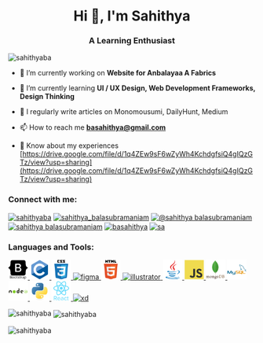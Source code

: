 <h1 align="center">Hi 👋, I'm Sahithya</h1>
<h3 align="center">A Learning Enthusiast</h3>

<p align="left"> <img src="https://komarev.com/ghpvc/?username=sahithyaba&label=Profile%20views&color=0e75b6&style=flat" alt="sahithyaba" /> </p>

- 🔭 I’m currently working on **Website for Anbalayaa A Fabrics**

- 🌱 I’m currently learning **UI / UX Design, Web Development Frameworks, Design Thinking**

- 📝 I regularly write articles on Monomousumi, DailyHunt, Medium

- 📫 How to reach me **basahithya@gmail.com**

- 📄 Know about my experiences [https://drive.google.com/file/d/1q4ZEw9sF6wZyWh4KchdgfsiQ4gIQzGTz/view?usp=sharing](https://drive.google.com/file/d/1q4ZEw9sF6wZyWh4KchdgfsiQ4gIQzGTz/view?usp=sharing)

<h3 align="left">Connect with me:</h3>
<p align="left">
<a href="https://linkedin.com/in/sahithyaba" target="blank"><img align="center" src="https://raw.githubusercontent.com/rahuldkjain/github-profile-readme-generator/master/src/images/icons/Social/linked-in-alt.svg" alt="sahithyaba" height="30" width="40" /></a>
<a href="https://instagram.com/sahithya_balasubramaniam" target="blank"><img align="center" src="https://raw.githubusercontent.com/rahuldkjain/github-profile-readme-generator/master/src/images/icons/Social/instagram.svg" alt="sahithya_balasubramaniam" height="30" width="40" /></a>
<a href="https://medium.com/@sahithya balasubramaniam" target="blank"><img align="center" src="https://raw.githubusercontent.com/rahuldkjain/github-profile-readme-generator/master/src/images/icons/Social/medium.svg" alt="@sahithya balasubramaniam" height="30" width="40" /></a>
<a href="https://www.youtube.com/c/sahithya balasubramaniam" target="blank"><img align="center" src="https://raw.githubusercontent.com/rahuldkjain/github-profile-readme-generator/master/src/images/icons/Social/youtube.svg" alt="sahithya balasubramaniam" height="30" width="40" /></a>
<a href="https://www.hackerrank.com/basahithya" target="blank"><img align="center" src="https://raw.githubusercontent.com/rahuldkjain/github-profile-readme-generator/master/src/images/icons/Social/hackerrank.svg" alt="basahithya" height="30" width="40" /></a>
<a href="https://www.leetcode.com/sa" target="blank"><img align="center" src="https://raw.githubusercontent.com/rahuldkjain/github-profile-readme-generator/master/src/images/icons/Social/leet-code.svg" alt="sa" height="30" width="40" /></a>
</p>

<h3 align="left">Languages and Tools:</h3>
<p align="left"> <a href="https://getbootstrap.com" target="_blank" rel="noreferrer"> <img src="https://raw.githubusercontent.com/devicons/devicon/master/icons/bootstrap/bootstrap-plain-wordmark.svg" alt="bootstrap" width="40" height="40"/> </a> <a href="https://www.cprogramming.com/" target="_blank" rel="noreferrer"> <img src="https://raw.githubusercontent.com/devicons/devicon/master/icons/c/c-original.svg" alt="c" width="40" height="40"/> </a> <a href="https://www.w3schools.com/css/" target="_blank" rel="noreferrer"> <img src="https://raw.githubusercontent.com/devicons/devicon/master/icons/css3/css3-original-wordmark.svg" alt="css3" width="40" height="40"/> </a> <a href="https://www.figma.com/" target="_blank" rel="noreferrer"> <img src="https://www.vectorlogo.zone/logos/figma/figma-icon.svg" alt="figma" width="40" height="40"/> </a> <a href="https://www.w3.org/html/" target="_blank" rel="noreferrer"> <img src="https://raw.githubusercontent.com/devicons/devicon/master/icons/html5/html5-original-wordmark.svg" alt="html5" width="40" height="40"/> </a> <a href="https://www.adobe.com/in/products/illustrator.html" target="_blank" rel="noreferrer"> <img src="https://www.vectorlogo.zone/logos/adobe_illustrator/adobe_illustrator-icon.svg" alt="illustrator" width="40" height="40"/> </a> <a href="https://www.java.com" target="_blank" rel="noreferrer"> <img src="https://raw.githubusercontent.com/devicons/devicon/master/icons/java/java-original.svg" alt="java" width="40" height="40"/> </a> <a href="https://developer.mozilla.org/en-US/docs/Web/JavaScript" target="_blank" rel="noreferrer"> <img src="https://raw.githubusercontent.com/devicons/devicon/master/icons/javascript/javascript-original.svg" alt="javascript" width="40" height="40"/> </a> <a href="https://www.mongodb.com/" target="_blank" rel="noreferrer"> <img src="https://raw.githubusercontent.com/devicons/devicon/master/icons/mongodb/mongodb-original-wordmark.svg" alt="mongodb" width="40" height="40"/> </a> <a href="https://www.mysql.com/" target="_blank" rel="noreferrer"> <img src="https://raw.githubusercontent.com/devicons/devicon/master/icons/mysql/mysql-original-wordmark.svg" alt="mysql" width="40" height="40"/> </a> <a href="https://nodejs.org" target="_blank" rel="noreferrer"> <img src="https://raw.githubusercontent.com/devicons/devicon/master/icons/nodejs/nodejs-original-wordmark.svg" alt="nodejs" width="40" height="40"/> </a> <a href="https://www.python.org" target="_blank" rel="noreferrer"> <img src="https://raw.githubusercontent.com/devicons/devicon/master/icons/python/python-original.svg" alt="python" width="40" height="40"/> </a> <a href="https://reactjs.org/" target="_blank" rel="noreferrer"> <img src="https://raw.githubusercontent.com/devicons/devicon/master/icons/react/react-original-wordmark.svg" alt="react" width="40" height="40"/> </a> <a href="https://www.adobe.com/products/xd.html" target="_blank" rel="noreferrer"> <img src="https://cdn.worldvectorlogo.com/logos/adobe-xd.svg" alt="xd" width="40" height="40"/> </a> </p>

<p><img align="left" src="https://github-readme-stats.vercel.app/api/top-langs?username=sahithyaba&show_icons=true&locale=en&layout=compact" alt="sahithyaba" /></p>

<p>&nbsp;<img align="center" src="https://github-readme-stats.vercel.app/api?username=sahithyaba&show_icons=true&locale=en" alt="sahithyaba" /></p>

<p><img align="center" src="https://github-readme-streak-stats.herokuapp.com/?user=sahithyaba&" alt="sahithyaba" /></p>
